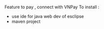 Feature to pay , connect with VNPay 
To install : 
- use ide for java web dev of esclipse
- maven project
